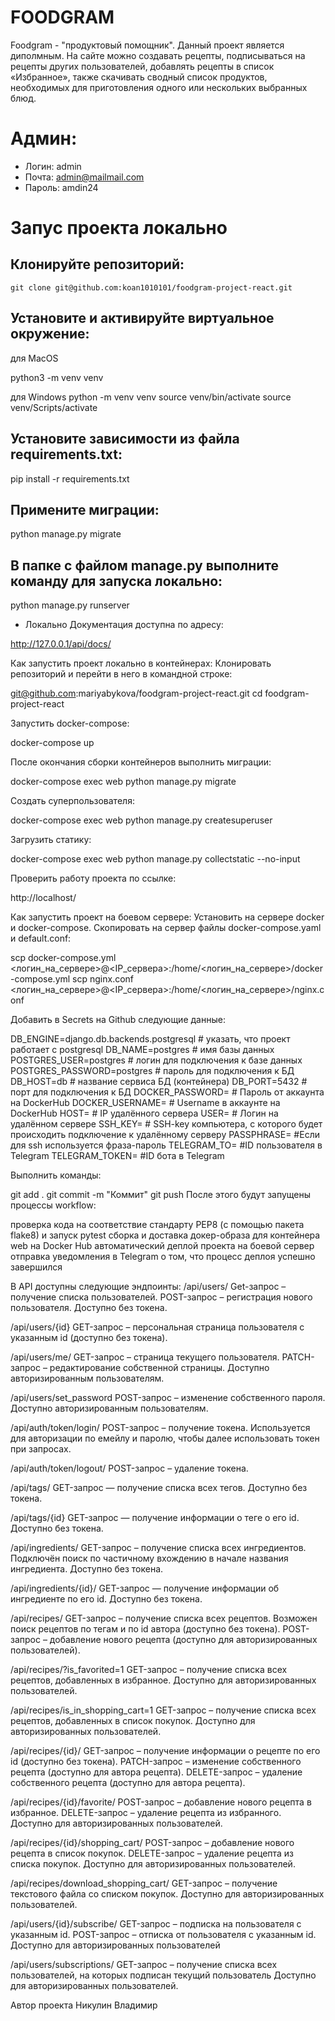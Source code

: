 # FOODGRAM
Foodgram - "продуктовый помощник". Данный проект является диполмным. На сайте можно создавать рецепты, подписываться на рецепты других пользователей, добавлять рецепты в список «Избранное», также скачивать сводный список продуктов, необходимых для приготовления одного или нескольких выбранных блюд.

# Админ:
- Логин: admin
- Почта: admin@mailmail.com
- Пароль: amdin24

# Запус проекта локально
## Клонируйте репозиторий:
```
git clone git@github.com:koan1010101/foodgram-project-react.git
```
## Установите и активируйте виртуальное окружение:

для MacOS

python3 -m venv venv

для Windows
python -m venv venv
source venv/bin/activate
source venv/Scripts/activate

## Установите зависимости из файла requirements.txt:

pip install -r requirements.txt

## Примените миграции:

python manage.py migrate

## В папке с файлом manage.py выполните команду для запуска локально:

python manage.py runserver
- Локально Документация доступна по адресу:

http://127.0.0.1/api/docs/

Как запустить проект локально в контейнерах:
Клонировать репозиторий и перейти в него в командной строке:

git@github.com:mariyabykova/foodgram-project-react.git cd foodgram-project-react

Запустить docker-compose:

docker-compose up

После окончания сборки контейнеров выполнить миграции:

docker-compose exec web python manage.py migrate

Создать суперпользователя:

docker-compose exec web python manage.py createsuperuser

Загрузить статику:

docker-compose exec web python manage.py collectstatic --no-input 

Проверить работу проекта по ссылке:

http://localhost/

Как запустить проект на боевом сервере:
Установить на сервере docker и docker-compose. Скопировать на сервер файлы docker-compose.yaml и default.conf:

scp docker-compose.yml <логин_на_сервере>@<IP_сервера>:/home/<логин_на_сервере>/docker-compose.yml
scp nginx.conf <логин_на_сервере>@<IP_сервера>:/home/<логин_на_сервере>/nginx.conf

Добавить в Secrets на Github следующие данные:

DB_ENGINE=django.db.backends.postgresql # указать, что проект работает с postgresql
DB_NAME=postgres # имя базы данных
POSTGRES_USER=postgres # логин для подключения к базе данных
POSTGRES_PASSWORD=postgres # пароль для подключения к БД
DB_HOST=db # название сервиса БД (контейнера) 
DB_PORT=5432 # порт для подключения к БД
DOCKER_PASSWORD= # Пароль от аккаунта на DockerHub
DOCKER_USERNAME= # Username в аккаунте на DockerHub
HOST= # IP удалённого сервера
USER= # Логин на удалённом сервере
SSH_KEY= # SSH-key компьютера, с которого будет происходить подключение к удалённому серверу
PASSPHRASE= #Если для ssh используется фраза-пароль
TELEGRAM_TO= #ID пользователя в Telegram
TELEGRAM_TOKEN= #ID бота в Telegram

Выполнить команды:

git add .
git commit -m "Коммит"
git push
После этого будут запущены процессы workflow:

проверка кода на соответствие стандарту PEP8 (с помощью пакета flake8) и запуск pytest
сборка и доставка докер-образа для контейнера web на Docker Hub
автоматический деплой проекта на боевой сервер
отправка уведомления в Telegram о том, что процесс деплоя успешно завершился

В API доступны следующие эндпоинты:
/api/users/ Get-запрос – получение списка пользователей. POST-запрос – регистрация нового пользователя. Доступно без токена.

/api/users/{id} GET-запрос – персональная страница пользователя с указанным id (доступно без токена).

/api/users/me/ GET-запрос – страница текущего пользователя. PATCH-запрос – редактирование собственной страницы. Доступно авторизированным пользователям.

/api/users/set_password POST-запрос – изменение собственного пароля. Доступно авторизированным пользователям.

/api/auth/token/login/ POST-запрос – получение токена. Используется для авторизации по емейлу и паролю, чтобы далее использовать токен при запросах.

/api/auth/token/logout/ POST-запрос – удаление токена.

/api/tags/ GET-запрос — получение списка всех тегов. Доступно без токена.

/api/tags/{id} GET-запрос — получение информации о теге о его id. Доступно без токена.

/api/ingredients/ GET-запрос – получение списка всех ингредиентов. Подключён поиск по частичному вхождению в начале названия ингредиента. Доступно без токена.

/api/ingredients/{id}/ GET-запрос — получение информации об ингредиенте по его id. Доступно без токена.

/api/recipes/ GET-запрос – получение списка всех рецептов. Возможен поиск рецептов по тегам и по id автора (доступно без токена). POST-запрос – добавление нового рецепта (доступно для авторизированных пользователей).

/api/recipes/?is_favorited=1 GET-запрос – получение списка всех рецептов, добавленных в избранное. Доступно для авторизированных пользователей.

/api/recipes/is_in_shopping_cart=1 GET-запрос – получение списка всех рецептов, добавленных в список покупок. Доступно для авторизированных пользователей.

/api/recipes/{id}/ GET-запрос – получение информации о рецепте по его id (доступно без токена). PATCH-запрос – изменение собственного рецепта (доступно для автора рецепта). DELETE-запрос – удаление собственного рецепта (доступно для автора рецепта).

/api/recipes/{id}/favorite/ POST-запрос – добавление нового рецепта в избранное. DELETE-запрос – удаление рецепта из избранного. Доступно для авторизированных пользователей.

/api/recipes/{id}/shopping_cart/ POST-запрос – добавление нового рецепта в список покупок. DELETE-запрос – удаление рецепта из списка покупок. Доступно для авторизированных пользователей.

/api/recipes/download_shopping_cart/ GET-запрос – получение текстового файла со списком покупок. Доступно для авторизированных пользователей.

/api/users/{id}/subscribe/ GET-запрос – подписка на пользователя с указанным id. POST-запрос – отписка от пользователя с указанным id. Доступно для авторизированных пользователей

/api/users/subscriptions/ GET-запрос – получение списка всех пользователей, на которых подписан текущий пользователь Доступно для авторизированных пользователей.

Автор проекта
Никулин Владимир

